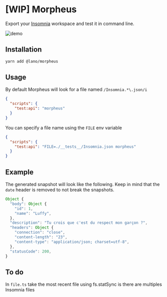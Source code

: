 # [WIP] Morpheus

Export your [Insomnia](https://insomnia.rest) workspace and test it in command line.

![demo](demo.gif)

## Installation

```bash
yarn add @lano/morpheus
```

## Usage

By default Morpheus will look for a file named `/Insomnia.*\.json/i`

```json
{
  "scripts": {
    "test:api": "morpheus"
  }
}
```

You can specify a file name using the `FILE` env variable

```json
{
  "scripts": {
    "test:api": "FILE=./__tests__/Insomnia.json morpheus"
  }
}
```

## Example

The generated snapshot will look like the following. Keep in mind that the `date` header is removed to not break the snapshots.

```js
Object {
  "body": Object {
    "id": 1,
    "name": "Luffy",
  },
  "description": "Tu crois que c'est du respect mon garçon ?",
  "headers": Object {
    "connection": "close",
    "content-length": "23",
    "content-type": "application/json; charset=utf-8",
  },
  "statusCode": 200,
}
```

## To do

In `file.ts` take the most recent file using fs.statSync is there are multiples Insomnia files 
